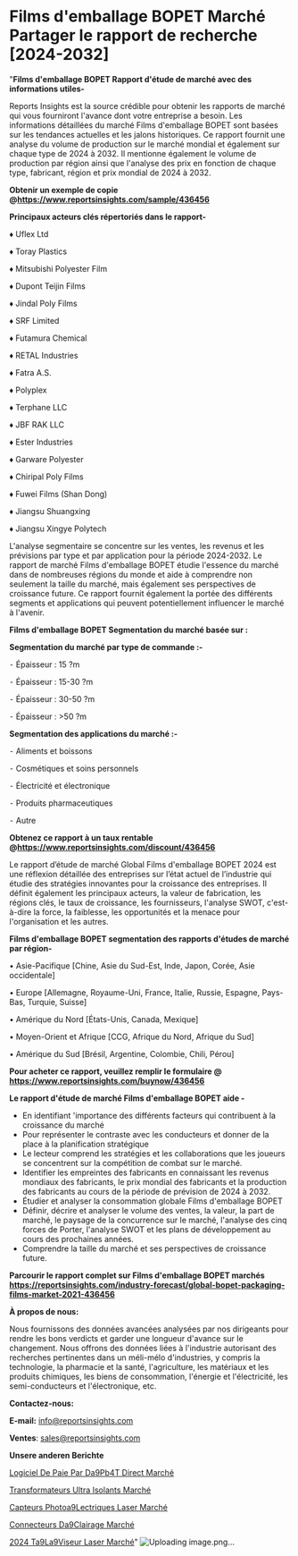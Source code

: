 # Films d'emballage BOPET Marché Partager le rapport de recherche [2024-2032]

"<strong>Films d'emballage BOPET Rapport d'étude de marché avec des informations utiles-</strong>

Reports Insights est la source crédible pour obtenir les rapports de marché qui vous fourniront l'avance dont votre entreprise a besoin. Les informations détaillées du marché Films d'emballage BOPET sont basées sur les tendances actuelles et les jalons historiques. Ce rapport fournit une analyse du volume de production sur le marché mondial et également sur chaque type de 2024 à 2032. Il mentionne également le volume de production par région ainsi que l'analyse des prix en fonction de chaque type, fabricant, région et prix mondial de 2024 à 2032.

<strong><b>Obtenir un exemple de copie @</b></strong><a href=https://www.reportsinsights.com/sample/436456><strong><b>https://www.reportsinsights.com/sample/436456</b></strong></a>

<b>Principaux acteurs clés répertoriés dans le rapport-</b>

<b> </b>♦ Uflex Ltd

♦ Toray Plastics

♦ Mitsubishi Polyester Film

♦ Dupont Teijin Films

♦ Jindal Poly Films

♦ SRF Limited

♦ Futamura Chemical

♦ RETAL Industries

♦ Fatra A.S.

♦ Polyplex

♦ Terphane LLC

♦ JBF RAK LLC

♦ Ester Industries

♦ Garware Polyester

♦ Chiripal Poly Films

♦ Fuwei Films (Shan Dong)

♦ Jiangsu Shuangxing

♦ Jiangsu Xingye Polytech

L'analyse segmentaire se concentre sur les ventes, les revenus et les prévisions par type et par application pour la période 2024-2032. Le rapport de marché Films d'emballage BOPET étudie l'essence du marché dans de nombreuses régions du monde et aide à comprendre non seulement la taille du marché, mais également ses perspectives de croissance future. Ce rapport fournit également la portée des différents segments et applications qui peuvent potentiellement influencer le marché à l'avenir.

<strong>Films d'emballage BOPET Segmentation du marché basée sur :</strong>

<strong>Segmentation du marché par type de commande :-</strong>

⁃ Épaisseur : 15 ?m

⁃ Épaisseur : 15-30 ?m

⁃ Épaisseur : 30-50 ?m

⁃ Épaisseur : >50 ?m

<strong>Segmentation des applications du marché :-</strong>

⁃ Aliments et boissons

⁃ Cosmétiques et soins personnels

⁃ Électricité et électronique

⁃ Produits pharmaceutiques

⁃ Autre

<strong><b>Obtenez ce rapport à un taux rentable @</b></strong><a href=https://www.reportsinsights.com/discount/436456><strong><b>https://www.reportsinsights.com/discount/436456</b></strong></a>

Le rapport d’étude de marché Global Films d'emballage BOPET 2024 est une réflexion détaillée des entreprises sur l’état actuel de l’industrie qui étudie des stratégies innovantes pour la croissance des entreprises. Il définit également les principaux acteurs, la valeur de fabrication, les régions clés, le taux de croissance, les fournisseurs, l'analyse SWOT, c'est-à-dire la force, la faiblesse, les opportunités et la menace pour l'organisation et les autres.

<strong>Films d'emballage BOPET segmentation des rapports d'études de marché par région-</strong>

• Asie-Pacifique [Chine, Asie du Sud-Est, Inde, Japon, Corée, Asie occidentale]

• Europe [Allemagne, Royaume-Uni, France, Italie, Russie, Espagne, Pays-Bas, Turquie, Suisse]

• Amérique du Nord [États-Unis, Canada, Mexique]

• Moyen-Orient et Afrique [CCG, Afrique du Nord, Afrique du Sud]

• Amérique du Sud [Brésil, Argentine, Colombie, Chili, Pérou]

<strong>Pour acheter ce rapport, veuillez remplir le formulaire @   <a href=https://www.reportsinsights.com/buynow/436456>https://www.reportsinsights.com/buynow/436456</a></strong>

<strong>Le rapport d'étude de marché Films d'emballage BOPET aide -</strong>
<ul>
  <li>En identifiant 'importance des différents facteurs qui contribuent à la croissance du marché</li>
  <li>Pour représenter le contraste avec les conducteurs et donner de la place à la planification stratégique</li>
  <li>Le lecteur comprend les stratégies et les collaborations que les joueurs se concentrent sur la compétition de combat sur le marché.</li>
  <li>Identifier les empreintes des fabricants en connaissant les revenus mondiaux des fabricants, le prix mondial des fabricants et la production des fabricants au cours de la période de prévision de 2024 à 2032.</li>
  <li>Étudier et analyser la consommation globale Films d'emballage BOPET</li>
  <li>Définir, décrire et analyser le volume des ventes, la valeur, la part de marché, le paysage de la concurrence sur le marché, l'analyse des cinq forces de Porter, l'analyse SWOT et les plans de développement au cours des prochaines années.</li>
  <li>Comprendre la taille du marché et ses perspectives de croissance future.</li>
</ul>

<strong>Parcourir le rapport complet sur Films d'emballage BOPET marchés <a href=https://reportsinsights.com/industry-forecast/global-bopet-packaging-films-market-2021-436456>https://reportsinsights.com/industry-forecast/global-bopet-packaging-films-market-2021-436456</a></strong>

<strong>À propos de nous:</strong>

Nous fournissons des données avancées analysées par nos dirigeants pour rendre les bons verdicts et garder une longueur d'avance sur le changement. Nous offrons des données liées à l'industrie autorisant des recherches pertinentes dans un méli-mélo d'industries, y compris la technologie, la pharmacie et la santé, l'agriculture, les matériaux et les produits chimiques, les biens de consommation, l'énergie et l'électricité, les semi-conducteurs et l'électronique, etc.

<strong>Contactez-nous:</strong>

<strong>E-mail:</strong> <a href=mailto:info@reportsinsights.com>info@reportsinsights.com</a>

<strong>Ventes</strong>: <a href=mailto:sales@reportsinsights.com>sales@reportsinsights.com</a>

<strong>Unsere anderen Berichte</strong>

<a href=https://www.linkedin.com/pulse/logiciel-de-paie-par-d%C3%A9p%C3%B4t-direct-march%C3%A9-la-taille-t158c/>Logiciel De Paie Par Da9Pb4T Direct Marché</a>

<a href=https://www.linkedin.com/pulse/transformateurs-ultra-isolants-march%C3%A9-couverture-ww58c/>Transformateurs Ultra Isolants Marché</a>

<a href=https://www.linkedin.com/pulse/capteurs-photo%25C3%25A9lectriques-laser-march%25C3%25A9domaines-de-croissance>Capteurs Photoa9Lectriques Laser Marché</a>

<a href=https://www.linkedin.com/pulse/connecteurs-d%C3%A9clairage-march%C3%A9-informations-bas%C3%A9es-jbdac/>Connecteurs Da9Clairage Marché</a>

<a href=https://www.linkedin.com/pulse/2024-t%C3%A9l%C3%A9viseur-laser-march%C3%A9-rapport-sc%C3%A9nario-juy2c/>2024 Ta9La9Viseur Laser Marché</a>"
![Uploading image.png…]()

